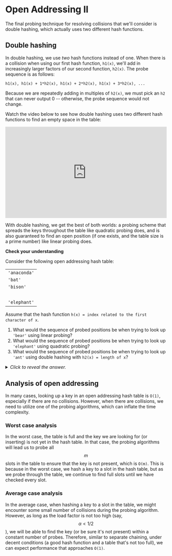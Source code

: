 # Open Addressing II

The final probing technique for resolving collisions that we'll consider is double hashing, which actually uses two different hash functions.

## Double hashing

In double hashing, we use *two* hash functions instead of one. When there is a collision when using our first hash function, `h1(x)`, we'll add in increasingly larger factors of our second function, `h2(x)`. The probe sequence is as follows:

<pre><code>h1(x), h1(x) + 1*h2(x), h1(x) + 2*h2(x), h1(x) + 3*h2(x), ...</code></pre>

Because we are repeatedly adding in multiples of `h2(x)`, we must pick an `h2` that can never output 0 -- otherwise, the probe sequence would not change.

Watch the video below to see how double hashing uses two different hash functions to find an empty space in the table:

<div
  style="position: relative; padding-bottom: 56.25%; height: 0;">
  <iframe
    src="https://www.youtube.com/embed/7dxyWLwnges"
    title="YouTube video player"
    frameborder="0"
    allow="accelerometer; autoplay; clipboard-write; encrypted-media; gyroscope; picture-in-picture"
    allowfullscreen
    style="position: absolute; top: 0; left: 0; width: 100%; height: 100%;">
  </iframe>
</div>

With double hashing, we get the best of both worlds: a probing scheme that spreads the keys throughout the table like quadratic probing does, and is also guaranteed to find an open position (if one exists, and the table size is a prime number) like linear probing does.

<aside>
<b>Check your understanding</b>
<p>Consider the following open addressing hash table:</p>
<table>
  <tr>
    <td><code>'anaconda'</code></td>
  </tr>
  <tr>
    <td><code>'bat'</code></td>
  </tr>
  <tr>
    <td><code>'bison'</code></td>
  </tr>
  <tr>
    <td>&nbsp;</td>
  </tr>
  <tr>
    <td><code>'elephant'</code></td>
  </tr>
</table>
<p>Assume that the hash function <code>h(x) = index related to the first character of x</code>.</p>
<ol>
  <li>What would the sequence of probed positions be when trying to look up <code>'bear'</code> using linear probing?</li>
  <li>What would the sequence of probed positions be when trying to look up <code>'elephant'</code> using quadratic probing?</li>
  <li>What would the sequence of probed positions be when trying to look up <code>'ant'</code> using double hashing with <code>h2(x) = length of x</code>?</li>
</ol>
<details>
<summary>
<i>Click to reveal the answer.</i>
</summary>
<p><b>Answer.</b></p>
<ol>
  <li><code>h('bear') = 1</code>, which is occupied but not the key we're looking for, so we try <code>h('bear') + 1 = 2</code> which is also occupied but not the key we're looking for. We then find an empty position at <code>h('bear') + 2 = 3</code>, so we then know that <code>'bear'</code> is not in the table.</li>
  <li></li>
  <li><code>h('elephant') = 4</code>, which is occupied with the value we're looking for, so the lookup is complete. For the record, if it had been occupied with a different value, we would have resumed the search at <code>h('elephant') + 1<sup>2</sup> = 5 % 5 = 0</code>, which would also have been occupied with something other than the key we're looking for, so we would have needed to continue searching.
  <li><code>h('ant') = 0</code>, which is occupied but not the key we're looking for, so we try <code>h('ant') + 1*h2('ant') = 0 + 3 = 3</code> which is empty. Therefore, we know that <code>'ant'</code> is not in the table.
</ol>
</details>
</aside>

## Analysis of open addressing

In many cases, looking up a key in an open addressing hash table is `O(1)`, especially if there are no collisions. However, when there are collisions, we need to utilize one of the probing algorithms, which can inflate the time complexity.

### Worst case analysis

In the worst case, the table is full and the key we are looking for (or inserting) is not yet in the hash table. In that case, the probing algorithms will lead us to probe all $$m$$ slots in the table to ensure that the key is not present, which is `O(m)`. This is because in the worst case, we hash a key to a slot in the hash table, but as we probe through the table, we continue to find full slots until we have checked every slot.

### Average case analysis

In the average case, when hashing a key to a slot in the table, we might encounter some small number of collisions during the probing algorithm. However, as long as the load factor is not too high (say, $$\alpha < 1/2$$), we will be able to find the key (or be sure it's not present) within a constant number of probes. Therefore, similar to separate chaining, under decent conditions (a good hash function and a table that's not too full), we can expect performance that approaches `O(1)`.

